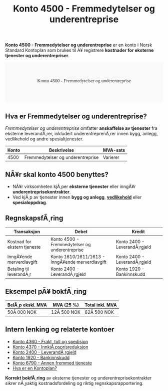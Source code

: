 ﻿---
title: "Konto 4500 - Fremmedytelser og underentreprise"
meta_title: "4500-fremmedytelser-og-underentreprise"
meta_description: '**Konto 4500 - Fremmedytelser og underentreprise** er en konto i Norsk Standard Kontoplan som brukes til Ã¥ registrere **kostnader for eksterne tjenester og und...'
slug: 4500-fremmedytelser-og-underentreprise
type: blog
layout: pages/single
---

**Konto 4500 - Fremmedytelser og underentreprise** er en konto i Norsk Standard Kontoplan som brukes til Ã¥ registrere **kostnader for eksterne tjenester og underentrepriser**.

![Illustrasjon av konto 4500 Fremmedytelser og underentreprise](4500-fremmedytelser-og-underentreprise-image.svg)

## Hva er Fremmedytelser og underentreprise?

*Fremmedytelser og underentreprise* omfatter **anskaffelse av tjenester** fra eksterne leverandÃ¸rer, inkludert underentreprenÃ¸rer innen bygg, anlegg, vedlikehold og andre spesialtjenester.

| Konto | Beskrivelse                              | MVA-sats |
|-------|------------------------------------------|----------|
| 4500  | Fremmedytelser og underentreprise        | Varierer |

## NÃ¥r skal konto 4500 benyttes?

* NÃ¥r virksomheten kjÃ¸per **eksterne tjenester** eller inngÃ¥r **underentreprisekontrakter**.
* Ved kjÃ¸p av tjenester innen **bygg og anlegg**, **[vedlikehold](/blogs/kontoplan/7020-vedlikehold "Konto 7020 - Vedlikehold")** eller **spesialoppdrag**.

## RegnskapsfÃ¸ring

| Transaksjon                       | Debet                                          | Kredit                           |
|-----------------------------------|------------------------------------------------|----------------------------------|
| Kostnad for ekstern tjeneste      | Konto 4500 - Fremmedytelser og underentreprise | Konto 2400 - LeverandÃ¸rgjeld     |
| InngÃ¥ende merverdiavgift          | Konto 1610/1611/1613 - InngÃ¥ende merverdiavgift | Konto 2400 - LeverandÃ¸rgjeld     |
| Betaling til leverandÃ¸r           | Konto 2400 - LeverandÃ¸rgjeld                    | Konto 1920 - Bankinnskudd        |

## Eksempel pÃ¥ bokfÃ¸ring

| BelÃ¸p ekskl. MVA | MVA (25 %)  | Total inkl. MVA |
|------------------|-------------|-----------------|
| 50Â 000 NOK       | 12Â 500 NOK  | 62Â 500 NOK      |

## Intern lenking og relaterte kontoer

* [Konto 4360 - Frakt, toll og spedisjon](/blogs/kontoplan/4360-frakt-toll-og-spedisjon "Konto 4360 - Frakt, toll og spedisjon")
* [Konto 4370 - InnkjÃ¸psprisreduksjon](/blogs/kontoplan/4370-innkjopsprisreduksjon "Konto 4370 - InnkjÃ¸psprisreduksjon")
* [Konto 2400 - LeverandÃ¸rgjeld](/blogs/kontoplan/2400-leverandorgjeld "Konto 2400 - LeverandÃ¸rgjeld")
* [Konto 1920 - Bankinnskudd](/blogs/kontoplan/1920-bankinnskudd "Konto 1920 - Bankinnskudd")
* [Konto 6790 - Annen fremmed tjeneste](/blogs/kontoplan/6790-annen-fremmed-tjeneste "Konto 6790 - Annen fremmed tjeneste")
* [Hva er en Kontoplan?](/blogs/regnskap/hva-er-kontoplan "Hva er en Kontoplan? Komplett Guide til Kontoplaner i Norsk Regnskap")

**Korrekt bokfÃ¸ring** av eksterne tjenester og underentreprisekontrakter sikrer nÃ¸yaktig kostnadsfordeling og riktig regnskapsrapportering.

